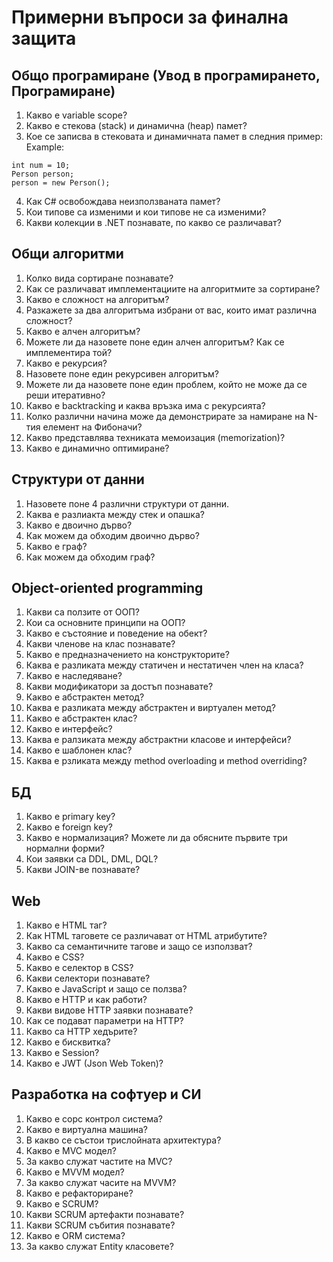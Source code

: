 # Примерни въпроси за финална защита

## Общо програмиране (Увод в програмирането, Програмиране)
1. Какво е variable scope?
2. Какво е стекова (stack) и динамична (heap) памет?
3. Кое се записва в стековата и динамичната памет в следния пример:
Example:
```
int num = 10;
Person person;
person = new Person();
```
4. Как C# освобождава неизползваната памет?
5. Кои типове са изменими и кои типове не са изменими?
6. Какви колекции в .NET познавате, по какво се различават?

## Общи алгоритми
1. Колко вида сортиране познавате?
2. Как се различават имплементациите на алгоритмите за сортиране?
3. Какво е сложност на алгоритъм?
4. Разкажете за два алгоритъма избрани от вас, които имат различна сложност?
5. Какво е алчен алгоритъм?
6. Можете ли да назовете поне един алчен алгоритъм? Как се имплементира той?
7. Какво е рекурсия?
8. Назовете поне един рекурсивен алгоритъм?
9. Можете ли да назовете поне един проблем, който не може да се реши итеративно?
10. Какво е backtracking и каква връзка има с рекурсията?
11. Колко различни начина може да демонстрирате за намиране на N-тия елемент на Фибоначи?
12. Какво представлява техниката мемоизация (memorization)?
13. Какво е динамично оптимиране?

## Структури от данни
1. Назовете поне 4 различни структури от данни.
2. Каква е разлиакта между стек и опашка?
3. Какво е двоично дърво?
4. Как можем да обходим двоично дърво?
5. Какво е граф?
6. Как можем да обходим граф?

## Object-oriented programming
1. Какви са ползите от ООП?
2. Кои са основните принципи на ООП?
3. Какво е състояние и поведение на обект?
4. Какви членове на клас познавате?
5. Какво е предназначението на конструкторите?
6. Каква е разликата между статичен и нестатичен член на класа?
8. Какво е наследяване?
9. Какви модификатори за достъп познавате?
10. Какво е абстрактен метод?
11. Каква е разликата между абстрактен и виртуален метод?
12. Какво е абстрактен клас?
13. Какво е интерфейс?
14. Каква е ралзиката между абстрактни класове и интерфейси?
15. Какво е шаблонен клас?
16. Каква е рзликата между method overloading и method overriding?

## БД
1. Какво е primary key?
2. Какво е foreign key?
3. Какво е нормализация? Можете ли да обясните първите три нормални форми?
4. Кои заявки са DDL, DML, DQL?
5. Какви JOIN-ве познавате?

## Web
1. Какво е HTML таг?
2. Как HTML таговете се различават от HTML атрибутите?
3. Какво са семантичните тагове и защо се използват?
4. Какво е CSS?
5. Какво е селектор в CSS?
6. Какви селектори познавате?
9. Какво е JavaScript и защо се ползва?
10. Какво е HTTP и как работи?
11. Какви видове HTTP заявки познавате?
12. Как се подават параметри на HTTP?
13. Какво са HTTP хедърите?
14. Какво е бисквитка?
15. Какво е Session?
16. Какво е JWT (Json Web Token)?

## Разработка на софтуер и СИ
1. Какво е сорс контрол система?
2. Какво е виртуална машина?
3. В какво се състои трислойната архитектура?
4. Какво е MVC модел?
5. За какво служат частите на MVC?
6. Какво е MVVM модел?
7. За какво служат часите на MVVM?
8. Какво е рефакториране?
9. Какво е SCRUM?
10. Какви SCRUM артефакти познавате?
11. Какви SCRUM събития познавате?
12. Какво е ORM система?
3. За какво служат Entity класовете?


